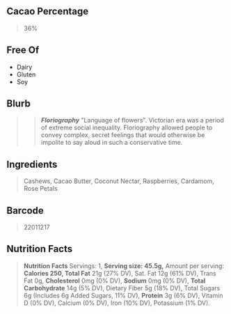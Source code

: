 ## Cacao Percentage
> 36%

## Free Of
- Dairy
- Gluten
- Soy

## Blurb
> > ***Floriography*** "Language of flowers".
> Victorian era was a period of extreme social inequality. Floriography allowed people to convey complex, secret feelings that would otherwise be impolite to say aloud in such a conservative time.

## Ingredients
> Cashews, Cacao Butter, Coconut Nectar, Raspberries, Cardamom, Rose Petals

## Barcode
> 22011217

## Nutrition Facts
> **Nutrition Facts** Servings: 1, **Serving size: 45.5g,** Amount per serving: **Calories 250, Total Fat** 21g (27% DV), Sat. Fat 12g (61% DV), Trans Fat 0g, **Cholesterol** 0mg (0% DV), **Sodium** 0mg (0% DV), **Total Carbohydrate** 14g (5% DV), Dietary Fiber 5g (18% DV), Total Sugars 6g (Includes 6g Added Sugars, 11% DV), **Protein** 3g (6% DV), Vitamin D (0% DV), Calcium (0% DV), Iron (10% DV), Potassium (1% DV).
